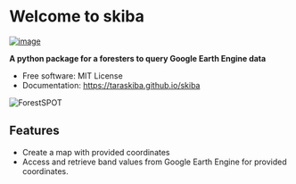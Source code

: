 # Welcome to skiba


[![image](https://img.shields.io/pypi/v/skiba.svg)](https://pypi.python.org/pypi/skiba)


**A python package for a foresters to query Google Earth Engine data**


-   Free software: MIT License
-   Documentation: <https://taraskiba.github.io/skiba>

![ForestSPOT](https://github.com/taraskiba/skiba/tree/main/docs/files/logo.png)
## Features

-   Create a map with provided coordinates
-   Access and retrieve band values from Google Earth Engine for provided coordinates.

